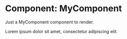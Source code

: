 
# Component: MyComponent
Just a MyComponent component to render.

Lorem ipsum dolor sit amet, consectetur adipiscing elit.
